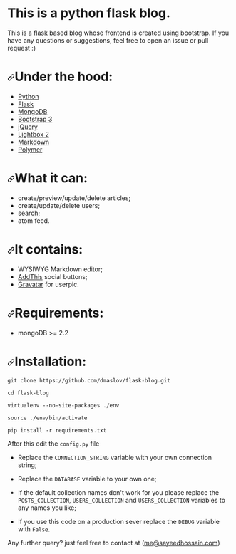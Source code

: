 # This is a python flask blog.
This is a [flask](https://flask.palletsprojects.com/en/1.1.x/) based blog whose frontend is created using bootstrap.
If you have any questions or suggestions, feel free to open an issue or pull request :)


<h1><a id="user-content-under-the-hood" class="anchor" aria-hidden="true" href="#under-the-hood"><svg class="octicon octicon-link" viewBox="0 0 16 16" version="1.1" width="16" height="16" aria-hidden="true"><path fill-rule="evenodd" d="M7.775 3.275a.75.75 0 001.06 1.06l1.25-1.25a2 2 0 112.83 2.83l-2.5 2.5a2 2 0 01-2.83 0 .75.75 0 00-1.06 1.06 3.5 3.5 0 004.95 0l2.5-2.5a3.5 3.5 0 00-4.95-4.95l-1.25 1.25zm-4.69 9.64a2 2 0 010-2.83l2.5-2.5a2 2 0 012.83 0 .75.75 0 001.06-1.06 3.5 3.5 0 00-4.95 0l-2.5 2.5a3.5 3.5 0 004.95 4.95l1.25-1.25a.75.75 0 00-1.06-1.06l-1.25 1.25a2 2 0 01-2.83 0z"></path></svg></a>Under the hood:</h1>
<ul>
<li><a href="http://python.org/" rel="nofollow">Python</a></li>
<li><a href="http://flask.pocoo.org/" rel="nofollow">Flask</a></li>
<li><a href="http://www.mongodb.org/" rel="nofollow">MongoDB</a></li>
<li><a href="http://getbootstrap.com/" rel="nofollow">Bootstrap 3</a></li>
<li><a href="http://jquery.com" rel="nofollow">jQuery</a></li>
<li><a href="https://github.com/lokesh/lightbox2">Lightbox 2</a></li>
<li><a href="http://daringfireball.net/projects/markdown/syntax" rel="nofollow">Markdown</a></li>
<li><a href="http://www.polymer-project.org" rel="nofollow">Polymer</a></li>
</ul>
<h1><a id="user-content-what-it-can" class="anchor" aria-hidden="true" href="#what-it-can"><svg class="octicon octicon-link" viewBox="0 0 16 16" version="1.1" width="16" height="16" aria-hidden="true"><path fill-rule="evenodd" d="M7.775 3.275a.75.75 0 001.06 1.06l1.25-1.25a2 2 0 112.83 2.83l-2.5 2.5a2 2 0 01-2.83 0 .75.75 0 00-1.06 1.06 3.5 3.5 0 004.95 0l2.5-2.5a3.5 3.5 0 00-4.95-4.95l-1.25 1.25zm-4.69 9.64a2 2 0 010-2.83l2.5-2.5a2 2 0 012.83 0 .75.75 0 001.06-1.06 3.5 3.5 0 00-4.95 0l-2.5 2.5a3.5 3.5 0 004.95 4.95l1.25-1.25a.75.75 0 00-1.06-1.06l-1.25 1.25a2 2 0 01-2.83 0z"></path></svg></a>What it can:</h1>
<ul>
<li>create/preview/update/delete articles;</li>
<li>create/update/delete users;</li>
<li>search;</li>
<li>atom feed.</li>
</ul>
<h1><a id="user-content-it-contains" class="anchor" aria-hidden="true" href="#it-contains"><svg class="octicon octicon-link" viewBox="0 0 16 16" version="1.1" width="16" height="16" aria-hidden="true"><path fill-rule="evenodd" d="M7.775 3.275a.75.75 0 001.06 1.06l1.25-1.25a2 2 0 112.83 2.83l-2.5 2.5a2 2 0 01-2.83 0 .75.75 0 00-1.06 1.06 3.5 3.5 0 004.95 0l2.5-2.5a3.5 3.5 0 00-4.95-4.95l-1.25 1.25zm-4.69 9.64a2 2 0 010-2.83l2.5-2.5a2 2 0 012.83 0 .75.75 0 001.06-1.06 3.5 3.5 0 00-4.95 0l-2.5 2.5a3.5 3.5 0 004.95 4.95l1.25-1.25a.75.75 0 00-1.06-1.06l-1.25 1.25a2 2 0 01-2.83 0z"></path></svg></a>It contains:</h1>
<ul>
<li>WYSIWYG Markdown editor;</li>
<li><a href="http://www.addthis.com/" rel="nofollow">AddThis</a> social buttons;</li>
<li><a href="http://gravatar.com" rel="nofollow">Gravatar</a> for userpic.</li>
</ul>
<h1><a id="user-content-requirements" class="anchor" aria-hidden="true" href="#requirements"><svg class="octicon octicon-link" viewBox="0 0 16 16" version="1.1" width="16" height="16" aria-hidden="true"><path fill-rule="evenodd" d="M7.775 3.275a.75.75 0 001.06 1.06l1.25-1.25a2 2 0 112.83 2.83l-2.5 2.5a2 2 0 01-2.83 0 .75.75 0 00-1.06 1.06 3.5 3.5 0 004.95 0l2.5-2.5a3.5 3.5 0 00-4.95-4.95l-1.25 1.25zm-4.69 9.64a2 2 0 010-2.83l2.5-2.5a2 2 0 012.83 0 .75.75 0 001.06-1.06 3.5 3.5 0 00-4.95 0l-2.5 2.5a3.5 3.5 0 004.95 4.95l1.25-1.25a.75.75 0 00-1.06-1.06l-1.25 1.25a2 2 0 01-2.83 0z"></path></svg></a>Requirements:</h1>
<ul>
<li>mongoDB &gt;= 2.2</li>
</ul>
<h1><a id="user-content-installation" class="anchor" aria-hidden="true" href="#installation"><svg class="octicon octicon-link" viewBox="0 0 16 16" version="1.1" width="16" height="16" aria-hidden="true"><path fill-rule="evenodd" d="M7.775 3.275a.75.75 0 001.06 1.06l1.25-1.25a2 2 0 112.83 2.83l-2.5 2.5a2 2 0 01-2.83 0 .75.75 0 00-1.06 1.06 3.5 3.5 0 004.95 0l2.5-2.5a3.5 3.5 0 00-4.95-4.95l-1.25 1.25zm-4.69 9.64a2 2 0 010-2.83l2.5-2.5a2 2 0 012.83 0 .75.75 0 001.06-1.06 3.5 3.5 0 00-4.95 0l-2.5 2.5a3.5 3.5 0 004.95 4.95l1.25-1.25a.75.75 0 00-1.06-1.06l-1.25 1.25a2 2 0 01-2.83 0z"></path></svg></a>Installation:</h1>
<p><code>git clone https://github.com/dmaslov/flask-blog.git</code></p>
<p><code>cd flask-blog</code></p>
<p><code>virtualenv --no-site-packages ./env</code></p>
<p><code>source ./env/bin/activate</code></p>
<p><code>pip install -r requirements.txt</code></p>
<p>After this edit the <code>config.py</code> file</p>
<ul>
<li>
<p>Replace the <code>CONNECTION_STRING</code> variable with your own connection string;</p>
</li>
<li>
<p>Replace the <code>DATABASE</code> variable to your own one;</p>
</li>
<li>
<p>If the default collection names don't work for you please replace the <code>POSTS_COLLECTION</code>, <code>USERS_COLLECTION</code> and <code>USERS_COLLECTION</code> variables to any names you like;</p>
</li>
<li>
<p>If you use this code on a production sever replace the <code>DEBUG</code> variable with <code>False</code>.</p>
</li>
</ul>

Any further query? just feel free to contact at (me@sayeedhossain.com) 
